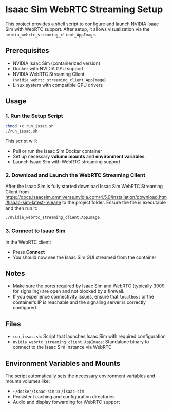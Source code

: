 # Isaac Sim WebRTC Streaming Setup

This project provides a shell script to configure and launch NVIDIA Isaac Sim with WebRTC support. After setup, it allows visualization via the `nvidia_webrtc_streaming_client_AppImage`.

## Prerequisites

- NVIDIA Isaac Sim (containerized version)
- Docker with NVIDIA GPU support
- NVIDIA WebRTC Streaming Client (`nvidia_webrtc_streaming_client_AppImage`)
- Linux system with compatible GPU drivers

## Usage

### 1. Run the Setup Script

```bash
chmod +x run_issac.sh
./run_issac.sh
```

This script will:

- Pull or run the Isaac Sim Docker container
- Set up necessary **volume mounts** and **environment variables**
- Launch Isaac Sim with WebRTC streaming support

### 2. Download and Launch the WebRTC Streaming Client

After the Isaac Sim is fully started download Issac Sim WebRTC Streaming Client from https://docs.isaacsim.omniverse.nvidia.com/4.5.0/installation/download.html#isaac-sim-latest-release to the project folder. Ensure the file is executable and then run it:

```bash
./nvidia_webrtc_streaming_client.AppImage
```

### 3. Connect to Isaac Sim

In the WebRTC client:

- Press **Connect**
- You should now see the Isaac Sim GUI streamed from the container

## Notes

- Make sure the ports required by Isaac Sim and WebRTC (typically 3009 for signaling) are open and not blocked by a firewall.
- If you experience connectivity issues, ensure that `localhost` or the container’s IP is reachable and the signaling server is correctly configured.

## Files

- `run_issac.sh`: Script that launches Isaac Sim with required configuration
- `nvidia_webrtc_streaming_client.AppImage`: Standalone binary to connect to the Isaac Sim instance via WebRTC

## Environment Variables and Mounts

The script automatically sets the necessary environment variables and mounts volumes like:

- `~/docker/isaac-sim` to `/isaac-sim`
- Persistent caching and configuration directories
- Audio and display forwarding for WebRTC support
